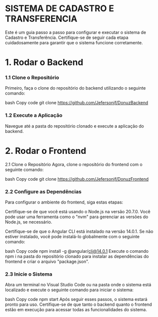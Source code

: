 # SISTEMA DE CADASTRO E TRANSFERENCIA

Este é um guia passo a passo para configurar e executar o sistema de Cadastro e Transferência. Certifique-se de seguir cada etapa cuidadosamente para garantir que o sistema funcione corretamente.

# 1. Rodar o Backend
### 1.1 Clone o Repositório
Primeiro, faça o clone do repositório do backend utilizando o seguinte comando:

bash
Copy code
git clone https://github.com/Jefersonjf/DonuzBackend

### 1.2 Execute a Aplicação
Navegue até a pasta do repositório clonado e execute a aplicação do backend.

# 2. Rodar o Frontend
2.1 Clone o Repositório
Agora, clone o repositório do frontend com o seguinte comando:

bash
Copy code
git clone https://github.com/Jefersonjf/DonuzFrontend

### 2.2 Configure as Dependências
Para configurar o ambiente do frontend, siga estas etapas:

Certifique-se de que você está usando o Node.js na versão 20.7.0. Você pode usar uma ferramenta como o "nvm" para gerenciar as versões do Node.js, se necessário.

Certifique-se de que o Angular CLI está instalado na versão 14.0.1. Se não estiver instalado, você pode instalá-lo globalmente com o seguinte comando:

bash
Copy code
npm install -g @angular/cli@14.0.1
Execute o comando npm i na pasta do repositório clonado para instalar as dependências do frontend e criar o arquivo "package.json".

### 2.3 Inicie o Sistema
Abra um terminal no Visual Studio Code ou na pasta onde o sistema está localizado e execute o seguinte comando para iniciar o sistema:

bash
Copy code
npm start
Após seguir esses passos, o sistema estará pronto para uso. Certifique-se de que tanto o backend quanto o frontend estão em execução para acessar todas as funcionalidades do sistema.



